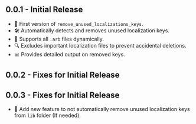## 0.0.1 - Initial Release
- 🎉 First version of `remove_unused_localizations_keys`.
- 🛠 Automatically detects and removes unused localization keys.
- 🚀 Supports all `.arb` files dynamically.
- 🔍 Excludes important localization files to prevent accidental deletions.
- 📊 Provides detailed output on removed keys.

## 0.0.2 - Fixes for Initial Release

## 0.0.3 - Fixes for Initial Release
- 🎉 Add new feature to not automatically remove unused localization keys from `lib` folder (If needed).


